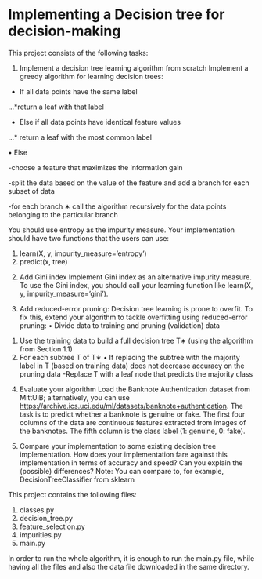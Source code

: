 # Implementing a Decision tree for decision-making

This project consists of the following tasks:
1. Implement a decision tree learning algorithm from scratch
Implement a greedy algorithm for learning decision trees:

* If all data points have the same label

...*return a leaf with that label
  
* Else if all data points have identical feature values

...* return a leaf with the most common label
  
• Else

  -choose a feature that maximizes the information gain
  
  -split the data based on the value of the feature and add a branch for each subset of data
  
  -for each branch
    ∗ call the algorithm recursively for the data points belonging to the particular branch

You should use entropy as the impurity measure. Your implementation should have two functions that the users can use:
1) learn(X, y, impurity_measure=’entropy’)
2) predict(x, tree)

2. Add Gini index
Implement Gini index as an alternative impurity measure. To use the Gini index, you should call your learning function like learn(X, y, impurity_measure=’gini’).

3. Add reduced-error pruning: Decision tree learning is prone to overfit. To fix this, extend your algorithm to tackle overfitting using reduced-error pruning:
  • Divide data to training and pruning (validation) data
  1) Use the training data to build a full decision tree T∗ (using the algorithm from Section 1.1)
  2) For each subtree T of T∗
    • If replacing the subtree with the majority label in T (based on training data) does not decrease accuracy on the pruning data
      -Replace T with a leaf node that predicts the majority class

4. Evaluate your algorithm
Load the Banknote Authentication dataset from MittUiB; alternatively, you can use https://archive.ics.uci.edu/ml/datasets/banknote+authentication. The task is to predict whether a banknote is genuine or fake. The first four columns of the data are continuous features extracted from images of the banknotes. The fifth column is the class label (1: genuine, 0: fake).

5. Compare your implementation to some existing decision tree implementation. How does your implementation fare against this implementation in terms of accuracy and speed? Can you explain the (possible) differences?
Note: You can compare to, for example, DecisionTreeClassifier from sklearn



This project contains the following files:

1. classes.py
2. decision_tree.py
3. feature_selection.py
4. impurities.py
5. main.py


In order to run the whole algorithm, it is enough to run the main.py file, while having all the files and also the data file downloaded in the same directory.



